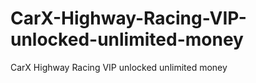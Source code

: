 # CarX-Highway-Racing-VIP-unlocked-unlimited-money
CarX Highway Racing VIP unlocked unlimited money
